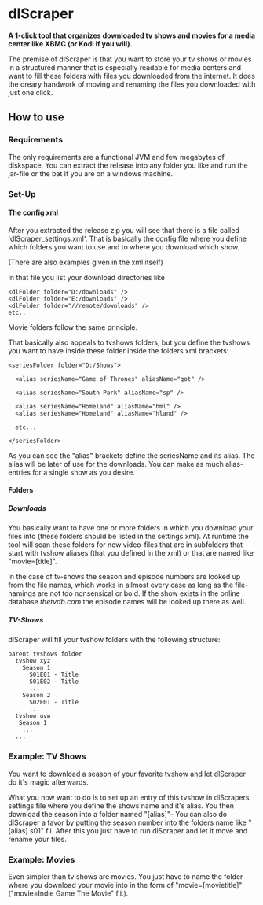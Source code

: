 # dlScraper
**A 1-click tool that organizes downloaded tv shows and movies for a media center like XBMC (or Kodi if you will).**

The premise of dlScraper is that you want to store your tv shows or movies in a structured manner that is especially readable for media centers and want to fill these folders with files you downloaded from the internet. It does the dreary handwork of moving and renaming the files you downloaded with just one click.

## How to use

### Requirements

The only requirements are a functional JVM and few megabytes of diskspace.
You can extract the release into any folder you like and run the jar-file or the bat if you are on a windows machine.

### Set-Up

#### The config xml

After you extracted the release zip you will see that there is a file called 'dlScraper_settings.xml'.
That is basically the config file where you define which folders you want to use and to where you download which show.

(There are also examples given in the xml itself)

In that file you list your download directories like

```
<dlFolder folder="D:/downloads" />
<dlFolder folder="E:/downloads" />
<dlFolder folder="//remote/downloads" />
etc..
```

Movie folders follow the same principle.

That basically also appeals to tvshows folders, but you define the tvshows you want to have inside these folder inside the folders xml brackets:

```
<seriesFolder folder="D:/Shows">
  
  <alias seriesName="Game of Thrones" aliasName="got" />
  
  <alias seriesName="South Park" aliasName="sp" />
  
  <alias seriesName="Homeland" aliasName="hml" />
  <alias seriesName="Homeland" aliasName="hland" />
  
  etc...
  
</seriesFolder>
```

As you can see the "alias" brackets define the seriesName and its alias. The alias will be later of use for the downloads.
You can make as much alias-entries for a single show as you desire.

#### Folders

##### Downloads

You basically want to have one or more folders in which you download your files into (these folders should be listed in the settings xml).
At runtime the tool will scan these folders for new video-files that are in subfolders that start with tvshow aliases (that you defined in the xml) or that are named like "movie=[title]".

In the case of tv-shows the season and episode numbers are looked up from the file names, which works in allmost every case as long as the file-namings are not too nonsensical or bold. 
If the show exists in the online database *thetvdb.com* the episode names will be looked up there as well.

##### TV-Shows

dlScraper will fill your tvshow folders with the following structure:

```
parent tvshows folder
  tvshow xyz
    Season 1
      S01E01 - Title
      S01E02 - Title
      ...
    Season 2
      S02E01 - Title
      ...
  tvshow uvw
   Season 1
    ...
  ...
```

### Example: TV Shows

You want to download a season of your favorite tvshow and let dlScraper do it's magic afterwards.

What you now want to do is to set up an entry of this tvshow in dlScrapers settings file where you define the shows name and it's alias. 
You then download the season into a folder named "[alias]"- You can also do dlScraper a favor by putting the season number into the folders name like "[alias] s01" f.i.
After this you just have to run dlScraper and let it move and rename your files.

### Example: Movies

Even simpler than tv shows are movies.
You just have to name the folder where you download your movie into in the form of "movie=[movietitle]" ("movie=Indie Game The Movie" f.i.).
